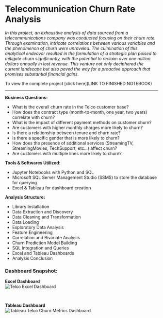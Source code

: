 # Telecommunication Churn Rate Analysis

*In this project, an exhaustive analysis of data sourced from a telecommunications company was conducted focusing on their churn rate. Through examination, intricate correlations between various variables and the phenomenon of churn were unraveled. The culmination of this analytical endeavor resulted in the formulation of a strategic plan poised to mitigate churn significantly, with the potential to reclaim over one million dollars annually in lost revenue. This venture not only deciphered the current landscape but also paved the way for a proactive approach that promises substantial financial gains.*

To view the complete project [click here](LINK TO FINISHED NOTEBOOK)

<hr>

**Business Questions:**
- What is the overall churn rate in the Telco customer base?
- How does the contract type (month-to-month, one year, two years) correlate with churn?
- What is the impact of different payment methods on customer churn?
- Are customers with higher monthly charges more likely to churn?
- Is there a relationship between tenure and churn rate?
- Is there a specific gender that is more likely to churn?
- How does the presence of additional services (StreamingTV, StreamingMovies, TechSupport, etc...) affect churn?
- Are customers with multiple lines more likely to churn?

**Tools & Softwares Utilized:**
- Jupyter Notebooks with Python and SQL
- Microsoft SQL Server Management Studio (SSMS) to store the database for querying
- Excel & Tableau for dashboard creation

**Analysis Structure:**
- Library Installation
- Data Extraction and Discovery
- Data Cleaning and Transformation
- Data Loading 
- Exploratory Data Analysis
- Feature Engineering 
- Correlation and Bivariate Analysis
- Churn Prediction Model Building
- SQL Integration and Queries
- Excel and Tableau Dashboards
- Analysis Conclusion

### Dashboard Snapshot:

**Excel Dashboard**
<br>
![Telco Excel Dashboard](https://github.com/peige07/Analytics-Portfolio/assets/136380370/c3237694-3992-4c54-82bc-064e4a388c8f)

<br>

**Tableau Dashboard**
<br>
![Tableau Telco Churn Metrics Dashboard](https://github.com/peige07/Analytics-Portfolio/assets/136380370/84b909fb-e79f-4763-b8b4-5ced9a9814e8)

